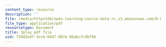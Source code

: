 ```yaml
---
content_type: resource
description: ''
file: /media/https%3A/open-learning-course-data-rc.s3.amazonaws.com/8-03sc-physics-iii-vibrations-and-waves-fall-2016/759d2edf3ccb60d7807a08a6cfcdbf94_mqhO9GT8hD4.pdf
file_type: application/pdf
resourcetype: Document
title: 3play pdf file
uid: 759d2edf-3ccb-60d7-807a-08a6cfcdbf94
---
```

